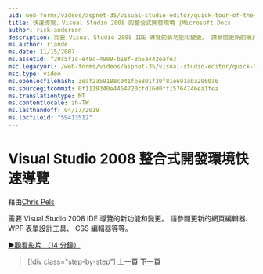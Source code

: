 ```yaml
---
uid: web-forms/videos/aspnet-35/visual-studio-editor/quick-tour-of-the-visual-studio-2008-integrated-development-environment
title: 快速導覽，Visual Studio 2008 的整合式開發環境 |Microsoft Docs
author: rick-anderson
description: 需要 Visual Studio 2008 IDE 導覽的新功能和變更。 請參閱更新的網頁編輯器、 WPF 表單設計工具、 CSS 編輯器等等。
ms.author: riande
ms.date: 11/15/2007
ms.assetid: f20c5f1c-e49c-4909-b18f-8b5a442eafe3
msc.legacyurl: /web-forms/videos/aspnet-35/visual-studio-editor/quick-tour-of-the-visual-studio-2008-integrated-development-environment
msc.type: video
ms.openlocfilehash: 3eaf2a59188c041fbe801f30f81e691aba2060a6
ms.sourcegitcommit: 0f1119340e4464720cfd16d0ff15764746ea1fea
ms.translationtype: MT
ms.contentlocale: zh-TW
ms.lasthandoff: 04/17/2019
ms.locfileid: "59413512"
---
```

# <a name="quick-tour-of-the-visual-studio-2008-integrated-development-environment"></a>Visual Studio 2008 整合式開發環境快速導覽

藉由[Chris Pels](https://twitter.com/chrispels)

需要 Visual Studio 2008 IDE 導覽的新功能和變更。 請參閱更新的網頁編輯器、 WPF 表單設計工具、 CSS 編輯器等等。

[&#9654;觀看影片 （14 分鐘）](https://channel9.msdn.com/Blogs/ASP-NET-Site-Videos/quick-tour-of-the-visual-studio-2008-integrated-development-environment)

> [!div class="step-by-step"]
> [上一頁](intellisense-for-jscript-and-aspnet-ajax.md)
> [下一頁](creating-and-modifying-a-css-file.md)
